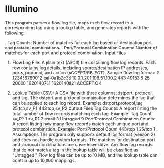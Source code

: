 # Illumino
This program parses a flow log file, maps each flow record to a corresponding tag using a lookup table, and generates reports with the following:

. Tag Counts: Number of matches for each tag based on destination port and protocol combinations.
. Port/Protocol Combination Counts: Number of matches for each port and protocol combination.
Input Files
1. Flow Log File: A plain text (ASCII) file containing flow log records. Each row contains log details, including source/destination IP addresses, ports, protocol, and action (ACCEPT/REJECT).
Sample flow log format:
2 123456789012 eni-0a1b2c3d 10.0.1.201 198.51.100.2 443 49153 6 25 20000 1620140761 1620140821 ACCEPT OK

2. Lookup Table (CSV): A CSV file with three columns: dstport, protocol, and tag. The dstport and protocol combination determines the tag that can be applied to each log record.
   Example:
   dstport,protocol,tag
    25,tcp,sv_P1
    443,tcp,sv_P2
Output Files
Tag Counts: A report listing the total number of flow records matching each tag.
 Example:
Tag   Count
sv_P2  1
sv_P1  2
email  3
Untagged 9
Port/Protocol Combination Counts: A report listing how many flow records match each unique port and protocol combination.
 Example:
Port/Protocol   Count
443/tcp         1
25/tcp          1
. Assumptions
The program only supports default log format (version 2) and does not handle custom formats.
The matches for destination port and protocol combinations are case-insensitive.
Any flow log records that do not match a tag in the lookup table will be classified as "Untagged."
Flow log files can be up to 10 MB, and the lookup table can contain up to 10,000 mappings.





